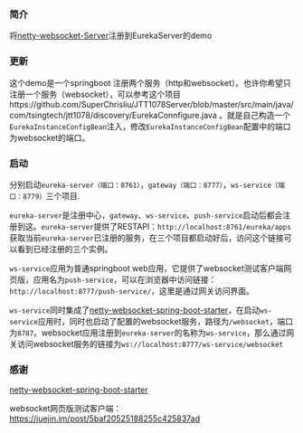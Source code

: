 ### 简介
将[netty-websocket-Server](https://github.com/YeautyYE/netty-websocket-spring-boot-starter "netty-websocket-spring-boot-starter")注册到EurekaServer的demo

### 更新
这个demo是一个springboot 注册两个服务（http和websocket）。也许你希望只注册一个服务（websocket），可以参考这个项目https://github.com/SuperChrisliu/JTT1078Server/blob/master/src/main/java/com/tsingtech/jtt1078/discovery/EurekaConnfigure.java
。就是自己构造一个`EurekaInstanceConfigBean`注入，修改`EurekaInstanceConfigBean`配置中的端口为websocket的端口。

### 启动
分别启动`eureka-server（端口：8761）`，`gateway（端口：8777）`，`ws-service（端口：8779）`三个项目.

`eureka-server`是注册中心，`gateway`、`ws-service`、`push-service`启动后都会注册到这。`eureka-server`提供了RESTAPI：`http://localhost:8761/eureka/apps`获取当前`eureka-server`已注册的服务，在三个项目都启动好后，访问这个链接可以看到已经注册的三个实例。

`ws-service`应用为普通springboot web应用，它提供了websocket测试客户端网页版，应用名为`push-service`，可以在浏览器中访问链接：`http://localhost:8777/push-service/`，这里是通过网关访问界面。

`ws-service`同时集成了[netty-websocket-spring-boot-starter](https://github.com/YeautyYE/netty-websocket-spring-boot-starter "netty-websocket-spring-boot-starter")，在启动`ws-service`应用时，同时也启动了配置的websocket服务，路径为`/websocket`，端口为`8787`。websocket应用注册到`eureka-server`的名称为`ws-service`，那么通过网关访问websocket服务的链接为`ws://localhost:8777/ws-service/websocket`

### 感谢
[netty-websocket-spring-boot-starter](https://github.com/YeautyYE/netty-websocket-spring-boot-starter "netty-websocket-spring-boot-starter")

websocket网页版测试客户端：https://juejin.im/post/5baf20525188255c425837ad
